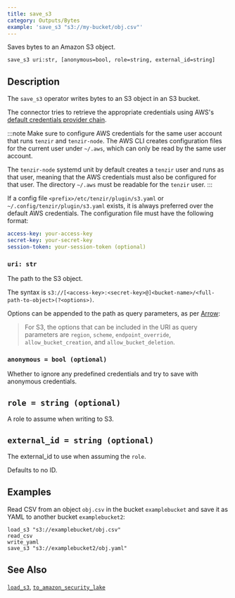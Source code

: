 ```yaml
---
title: save_s3
category: Outputs/Bytes
example: 'save_s3 "s3://my-bucket/obj.csv"'
---
```


Saves bytes to an Amazon S3 object.

```tql
save_s3 uri:str, [anonymous=bool, role=string, external_id=string]
```

## Description

The `save_s3` operator writes bytes to an S3 object in an S3 bucket.

The connector tries to retrieve the appropriate credentials using AWS's
[default credentials provider
chain](https://docs.aws.amazon.com/cli/latest/userguide/cli-configure-files.html).

:::note
Make sure to configure AWS credentials for the same user account that runs
`tenzir` and `tenzir-node`. The AWS CLI creates configuration files for the
current user under `~/.aws`, which can only be read by the same user account.

The `tenzir-node` systemd unit by default creates a `tenzir` user and runs as
that user, meaning that the AWS credentials must also be configured for that
user. The directory `~/.aws` must be readable for the `tenzir` user.
:::

If a config file `<prefix>/etc/tenzir/plugin/s3.yaml` or
`~/.config/tenzir/plugin/s3.yaml` exists, it is always preferred over the
default AWS credentials. The configuration file must have the following format:

```yaml
access-key: your-access-key
secret-key: your-secret-key
session-token: your-session-token (optional)
```

### `uri: str`

The path to the S3 object.

The syntax is
`s3://[<access-key>:<secret-key>@]<bucket-name>/<full-path-to-object>(?<options>)`.

Options can be appended to the path as query parameters, as per
[Arrow](https://arrow.apache.org/docs/r/articles/fs.html#connecting-directly-with-a-uri):

> For S3, the options that can be included in the URI as query parameters are
> `region`, `scheme`, `endpoint_override`, `allow_bucket_creation`, and
> `allow_bucket_deletion`.

### `anonymous = bool (optional)`

Whether to ignore any predefined credentials and try to save with anonymous
credentials.

## `role = string (optional)`

A role to assume when writing to S3.

## `external_id = string (optional)`

The external_id to use when assuming the `role`.

Defaults to no ID.

## Examples

Read CSV from an object `obj.csv` in the bucket `examplebucket` and save it as
YAML to another bucket `examplebucket2`:

```tql
load_s3 "s3://examplebucket/obj.csv"
read_csv
write_yaml
save_s3 "s3://examplebucket2/obj.yaml"
```

## See Also

[`load_s3`](/reference/operators/load_s3),
[`to_amazon_security_lake`](/reference/operators/to_amazon_security_lake)
